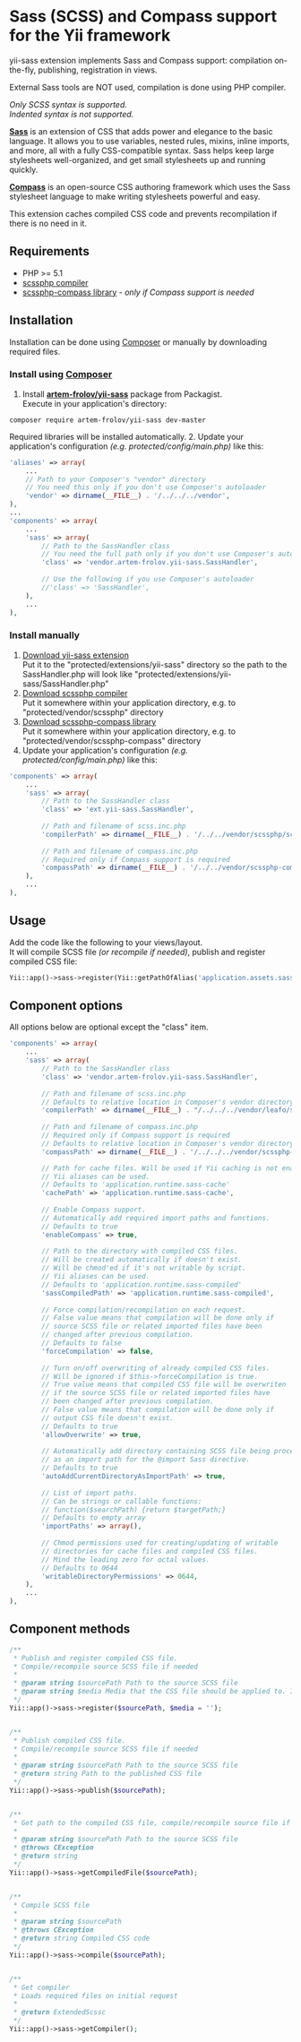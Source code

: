 Sass (SCSS) and Compass support for the Yii framework
========
yii-sass extension implements Sass and Compass support: compilation on-the-fly,
publishing, registration in views.

External Sass tools are NOT used, compilation is done using PHP compiler.

*Only SCSS syntax is supported.  
Indented syntax is not supported.*

**[Sass](http://sass-lang.com/guide "Syntactically Awesome StyleSheets - Guide")**
is an extension of CSS that adds power and elegance to the basic language.
It allows you to use variables, nested rules, mixins, inline imports, and more,
all with a fully CSS-compatible syntax. Sass helps keep large stylesheets
well-organized, and get small stylesheets up and running quickly.

**[Compass](http://compass-style.org/reference/compass/ "Compass framework reference")**
is an open-source CSS authoring framework which uses
the Sass stylesheet language to make writing stylesheets powerful and easy.

This extension caches compiled CSS code and prevents recompilation if there is no need in it.

Requirements
--------
* PHP >= 5.1
* [scssphp compiler](http://leafo.net/scssphp/)
* [scssphp-compass library](https://github.com/leafo/scssphp-compass) -
*only if Compass support is needed*

Installation
--------
Installation can be done using
[Composer](http://getcomposer.org/doc/00-intro.md "Introduction to Composer")
or manually by downloading required files.

### Install using [Composer](http://getcomposer.org/doc/00-intro.md "Introduction to Composer")
1. Install **[artem-frolov/yii-sass](https://packagist.org/packages/artem-frolov/yii-sass "artem-frolov/yii-sass Composer package on Packagist.org")**
package from Packagist.  
Execute in your application's directory:
```
composer require artem-frolov/yii-sass dev-master
```  
Required libraries will be installed automatically.
2. Update your application's configuration *(e.g. protected/config/main.php)* like this:

```php
'aliases' => array(
    ...
    // Path to your Composer's "vendor" directory
    // You need this only if you don't use Composer's autoloader
    'vendor' => dirname(__FILE__) . '/../../../vendor',
),
...
'components' => array(
    ...
    'sass' => array(
        // Path to the SassHandler class
        // You need the full path only if you don't use Composer's autoloader
        'class' => 'vendor.artem-frolov.yii-sass.SassHandler',
        
        // Use the following if you use Composer's autoloader
        //'class' => 'SassHandler',
    ),
    ...
),
```

### Install manually
1. [Download yii-sass extension](https://github.com/artem-frolov/yii-sass/archive/master.zip "Download yii-sass extension from Github")  
Put it to the "protected/extensions/yii-sass" directory so the path to the SassHandler.php
will look like "protected/extensions/yii-sass/SassHandler.php"
2. [Download scssphp compiler](https://github.com/leafo/scssphp/archive/master.zip "Download scssphp compiler from Github")  
Put it somewhere within your application directory, e.g. to "protected/vendor/scssphp" directory
2. [Download scssphp-compass library](https://github.com/leafo/scssphp-compass/archive/master.zip "Download scssphp-compass library from Github")  
Put it somewhere within your application directory, e.g. to "protected/vendor/scssphp-compass" directory
3. Update your application's configuration *(e.g. protected/config/main.php)* like this:

```php
'components' => array(
    ...
    'sass' => array(
        // Path to the SassHandler class
        'class' => 'ext.yii-sass.SassHandler',
        
        // Path and filename of scss.inc.php
        'compilerPath' => dirname(__FILE__) . '/../../vendor/scssphp/scss.inc.php',
        
        // Path and filename of compass.inc.php
        // Required only if Compass support is required
        'compassPath' => dirname(__FILE__) . '/../../vendor/scssphp-compass/compass.inc.php',
    ),
    ...
),
```

Usage
--------
Add the code like the following to your views/layout.  
It will compile SCSS file *(or recompile if needed)*, publish and register compiled CSS file: 
```php
Yii::app()->sass->register(Yii::getPathOfAlias('application.assets.sass') . '/your-file.scss');
```

Component options
--------
All options below are optional except the "class" item.
```php
'components' => array(
    ...
    'sass' => array(
        // Path to the SassHandler class
        'class' => 'vendor.artem-frolov.yii-sass.SassHandler',
        
        // Path and filename of scss.inc.php
        // Defaults to relative location in Composer's vendor directory
        'compilerPath' => dirname(__FILE__) . "/../../../vendor/leafo/scssphp/scss.inc.php",
        
        // Path and filename of compass.inc.php
        // Required only if Compass support is required
        // Defaults to relative location in Composer's vendor directory
        'compassPath' => dirname(__FILE__) . '/../../../vendor/scssphp-compass/compass.inc.php',

        // Path for cache files. Will be used if Yii caching is not enabled.
     	// Yii aliases can be used.
     	// Defaults to 'application.runtime.sass-cache'
		'cachePath' => 'application.runtime.sass-cache',
	    
	    // Enable Compass support.
	    // Automatically add required import paths and functions.
		// Defaults to true
	    'enableCompass' => true,
	    
	    // Path to the directory with compiled CSS files.
	    // Will be created automatically if doesn't exist.
	    // Will be chmod'ed if it's not writable by script.
	    // Yii aliases can be used.
	    // Defaults to 'application.runtime.sass-compiled'
	    'sassCompiledPath' => 'application.runtime.sass-compiled',
	    
	    // Force compilation/recompilation on each request.
	    // False value means that compilation will be done only if 
	    // source SCSS file or related imported files have been
	    // changed after previous compilation.
	    // Defaults to false
	    'forceCompilation' => false,
	    
	    // Turn on/off overwriting of already compiled CSS files.
	    // Will be ignored if $this->forceCompilation is true.
	    // True value means that compiled CSS file will be overwriten
	    // if the source SCSS file or related imported files have
	    // been changed after previous compilation.
	    // False value means that compilation will be done only if
	    // output CSS file doesn't exist.
	    // Defaults to true
	    'allowOverwrite' => true,
	    
	    // Automatically add directory containing SCSS file being processed
	    // as an import path for the @import Sass directive.
	    // Defaults to true
	    'autoAddCurrentDirectoryAsImportPath' => true,
	    
	    // List of import paths.
	    // Can be strings or callable functions:
	    // function($searchPath) {return $targetPath;}
	    // Defaults to empty array
	    'importPaths' => array(),
	    
	    // Chmod permissions used for creating/updating of writable
	    // directories for cache files and compiled CSS files.
	    // Mind the leading zero for octal values.
	    // Defaults to 0644
	    'writableDirectoryPermissions' => 0644,
    ),
    ...
),
```

Component methods
--------
```php
/**
 * Publish and register compiled CSS file.
 * Compile/recompile source SCSS file if needed
 * 
 * @param string $sourcePath Path to the source SCSS file
 * @param string $media Media that the CSS file should be applied to. If empty, it means all media types.
 */
Yii::app()->sass->register($sourcePath, $media = '');


/**
 * Publish compiled CSS file.
 * Compile/recompile source SCSS file if needed
 * 
 * @param string $sourcePath Path to the source SCSS file
 * @return string Path to the published CSS file
 */
Yii::app()->sass->publish($sourcePath);


/**
 * Get path to the compiled CSS file, compile/recompile source file if needed
 * 
 * @param string $sourcePath Path to the source SCSS file
 * @throws CException
 * @return string
 */
Yii::app()->sass->getCompiledFile($sourcePath);


/**
 * Compile SCSS file
 * 
 * @param string $sourcePath
 * @throws CException
 * @return string Compiled CSS code
 */
Yii::app()->sass->compile($sourcePath);


/**
 * Get compiler
 * Loads required files on initial request
 * 
 * @return ExtendedScssc
 */
Yii::app()->sass->getCompiler();
```